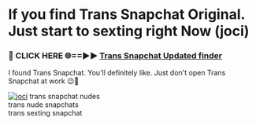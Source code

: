 # If you find Trans Snapchat Original. Just start to sexting right Now (joci)

<h3>🔴 CLICK HERE 🌐==►► <a href="https://tinyurl.com/mtbk5fxa" rel="nofollow">Trans Snapchat Updated finder</a></h3>

I found Trans Snapchat. You'll definitely like. Just don't open Trans Snapchat at work 😉💬

[![joci](https://i.imgur.com/Q8WKrnY.jpeg)](https://tinyurl.com/mtbk5fxa)
trans snapchat nudes<br>
trans nude snapchats<br>
trans sexting snapchat